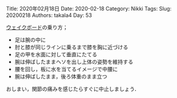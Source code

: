 ﻿Title: 2020年02月18日
Date: 2020-02-18
Category: Nikki
Tags: 
Slug: 20200218
Authors: takala4
Day: 53



[ウェイクボード](https://ja.m.wikipedia.org/wiki/%E3%82%A6%E3%82%A7%E3%82%A4%E3%82%AF%E3%83%9C%E3%83%BC%E3%83%89)の乗り方；

* 足は腕の中に
* 肘と膝が同じラインに乗るまで膝を胸に近づける
* 足の甲を水面に対して垂直にたてる
* 腕は伸ばしたままヘソを出し上体の姿勢を維持する
* 腰を回し，板に水を当てるイメージで中腰に
* 腕は伸ばしたまま，後ろ体重のまま立つ


おしまい，関節の痛みを感じたらすぐに中止しましょう．